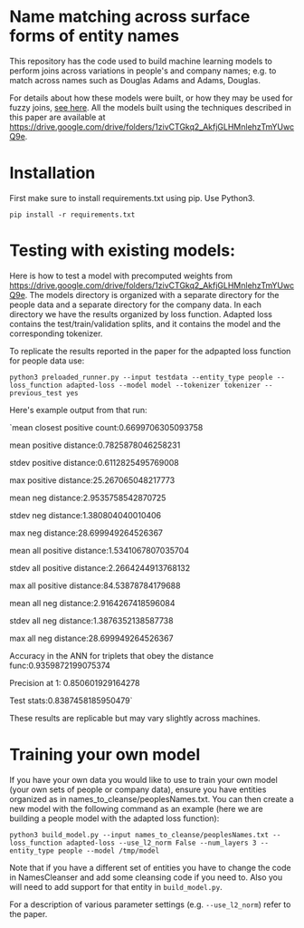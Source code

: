 # Name matching across surface forms of entity names

This repository has the code used to build machine learning models to perform joins across variations in people's and company names; e.g. to match across names such as <it>Douglas Adams</it> and <it>Adams, Douglas</it>.

For details about how these models were built, or how they may be used for fuzzy joins, [see here](https://arxiv.org/abs/1809.01604).  All the models built using the techniques described in this paper are available at https://drive.google.com/drive/folders/1zivCTGkq2_AkfjGLHMnlehzTmYUwcQ9e.

# Installation
First make sure to install requirements.txt using pip.  Use Python3.

`pip install -r requirements.txt`

# Testing with existing models:

Here is how to test a model with precomputed weights from https://drive.google.com/drive/folders/1zivCTGkq2_AkfjGLHMnlehzTmYUwcQ9e.  The models directory is organized with a separate directory for the people data and a separate directory for the company data.  In each directory we have the results organized by loss function.  Adapted loss contains the test/train/validation splits, and it contains the model and the corresponding tokenizer.  

To replicate the results reported in the paper for the adpapted loss function for people data use:

`python3 preloaded_runner.py --input testdata --entity_type people --loss_function adapted-loss --model model --tokenizer tokenizer --previous_test yes`

Here's example output from that run:

`mean closest positive count:0.6699706305093758

mean positive distance:0.7825878046258231

stdev positive distance:0.6112825495769008

max positive distance:25.267065048217773

mean neg distance:2.9535758542870725

stdev neg distance:1.380804040010406

max neg distance:28.699949264526367

mean all positive distance:1.5341067807035704

stdev all positive distance:2.2664244913768132

max all positive distance:84.53878784179688

mean all neg distance:2.9164267418596084

stdev all neg distance:1.3876352138587738

max all neg distance:28.699949264526367

Accuracy in the ANN for triplets that obey the distance func:0.9359872199075374

Precision at 1: 0.850601929164278

Test stats:0.8387458185950479`

These results are replicable but may vary slightly across machines.

# Training your own model
If you have your own data you would like to use to train your own model (your own sets of people or company data), ensure you have entities organized as in names_to_cleanse/peoplesNames.txt.  You can then create a new model with the following command as an example (here we are building a people model with the adapted loss function):

`python3 build_model.py --input names_to_cleanse/peoplesNames.txt --loss_function adapted-loss --use_l2_norm False --num_layers 3 --entity_type people --model /tmp/model`

Note that if you have a different set of entities you have to change the code in NamesCleanser and add some cleansing code if you need to.  Also you will need to add support for that entity in `build_model.py`.

For a description of various parameter settings (e.g. `--use_l2_norm`) refer to the paper.  
